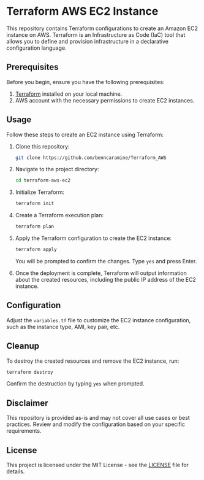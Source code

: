 # Terraform AWS EC2 Instance

This repository contains Terraform configurations to create an Amazon EC2 instance on AWS. Terraform is an Infrastructure as Code (IaC) tool that allows you to define and provision infrastructure in a declarative configuration language.

## Prerequisites

Before you begin, ensure you have the following prerequisites:

1. [Terraform](https://www.terraform.io/downloads.html) installed on your local machine.
2. AWS account with the necessary permissions to create EC2 instances.

## Usage

Follow these steps to create an EC2 instance using Terraform:

1. Clone this repository:

   ```bash
   git clone https://github.com/benncaramine/Terraform_AWS
   ```

2. Navigate to the project directory:

   ```bash
   cd terraform-aws-ec2
   ```

3. Initialize Terraform:

   ```bash
   terraform init
   ```

4. Create a Terraform execution plan:

   ```bash
   terraform plan
   ```

5. Apply the Terraform configuration to create the EC2 instance:

   ```bash
   terraform apply
   ```

   You will be prompted to confirm the changes. Type `yes` and press Enter.

6. Once the deployment is complete, Terraform will output information about the created resources, including the public IP address of the EC2 instance.

## Configuration

Adjust the `variables.tf` file to customize the EC2 instance configuration, such as the instance type, AMI, key pair, etc.

## Cleanup

To destroy the created resources and remove the EC2 instance, run:

```bash
terraform destroy
```

Confirm the destruction by typing `yes` when prompted.

## Disclaimer

This repository is provided as-is and may not cover all use cases or best practices. Review and modify the configuration based on your specific requirements.

## License

This project is licensed under the MIT License - see the [LICENSE](LICENSE) file for details.
